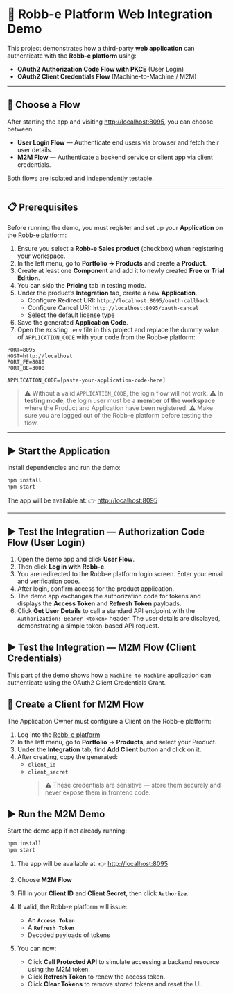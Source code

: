 # 🔐 Robb-e Platform Web Integration Demo

This project demonstrates how a third-party **web application** can authenticate with the **Robb-e platform** using:

- **OAuth2 Authorization Code Flow with PKCE** (User Login)
- **OAuth2 Client Credentials Flow** (Machine-to-Machine / M2M)

---

## 🧭 Choose a Flow

After starting the app and visiting [http://localhost:8095](http://localhost:8095), you can choose between:

- **User Login Flow** — Authenticate end users via browser and fetch their user details.
- **M2M Flow** — Authenticate a backend service or client app via client credentials.

Both flows are isolated and independently testable.

---

## 📋 Prerequisites

Before running the demo, you must register and set up your **Application** on the [Robb-e platform](https://www.robb-e.com):

1. Ensure you select a **Robb-e Sales product** (checkbox) when registering your workspace.
2. In the left menu, go to **Portfolio → Products** and create a **Product**.
3. Create at least one **Component** and add it to newly created **Free or Trial Edition**.
4. You can skip the **Pricing** tab in testing mode.
5. Under the product’s **Integration** tab, create a new **Application**.
   - Configure Redirect URI: `http://localhost:8095/oauth-callback`
   - Configure Cancel URI: `http://localhost:8095/oauth-cancel`
   - Select the default license type
6. Save the generated **Application Code**.
7. Open the existing `.env` file in this project and replace the dummy value of `APPLICATION_CODE` with your code from the Robb-e platform:

```env
PORT=8095
HOST=http://localhost
PORT_FE=8080
PORT_BE=3000

APPLICATION_CODE=[paste-your-application-code-here]

```

> ⚠️ Without a valid `APPLICATION_CODE`, the login flow will not work.
> ⚠️ In **testing mode**, the login user must be a **member of the workspace** where the Product and Application have been registered.
> ⚠️ Make sure you are logged out of the Robb-e platform before testing the flow.

---

## ▶️ Start the Application

Install dependencies and run the demo:

```bash
npm install
npm start
```

The app will be available at:
👉 [http://localhost:8095](http://localhost:8095)

---

## ▶️ Test the Integration — Authorization Code Flow (User Login)

1. Open the demo app and click **User Flow**.
1. Then click **Log in with Robb-e**.
1. You are redirected to the Robb-e platform login screen. Enter your email and verification code.
1. After login, confirm access for the product application.
1. The demo app exchanges the authorization code for tokens and displays the **Access Token** and **Refresh Token** payloads.
1. Click **Get User Details** to call a standard API endpoint with the `Authorization: Bearer <token>` header.
   The user details are displayed, demonstrating a simple token-based API request.

## ▶️ Test the Integration — M2M Flow (Client Credentials)

This part of the demo shows how a `Machine-to-Machine` application can authenticate using the OAuth2 Client Credentials Grant.

## 🔧 Create a Client for M2M Flow

The Application Owner must configure a Client on the Robb-e platform:

1. Log into the [Robb-e platform](https://www.robb-e.com)
2. In the left menu, go to **Portfolio** → **Products**, and select your Product.
3. Under the **Integration** tab, find **Add Client** button and click on it.
4. After creating, copy the generated:
   - `client_id`
   - `client_secret`
     > ⚠️ These credentials are sensitive — store them securely and never expose them in frontend code.

## ▶️ Run the M2M Demo

Start the demo app if not already running:

```bash
npm install
npm start
```

1. The app will be available at:
   👉 [http://localhost:8095](http://localhost:8095)
2. Choose **M2M Flow**
3. Fill in your **Client ID** and **Client Secret**, then click **`Authorize`**.
4. If valid, the Robb-e platform will issue:
   - An **`Access Token`**
   - A **`Refresh Token`**
   - Decoded payloads of tokens

5. You can now:
   - Click **Call Protected API** to simulate accessing a backend resource using the M2M token.
   - Click **Refresh Token** to renew the access token.
   - Click **Clear Tokens** to remove stored tokens and reset the UI.
